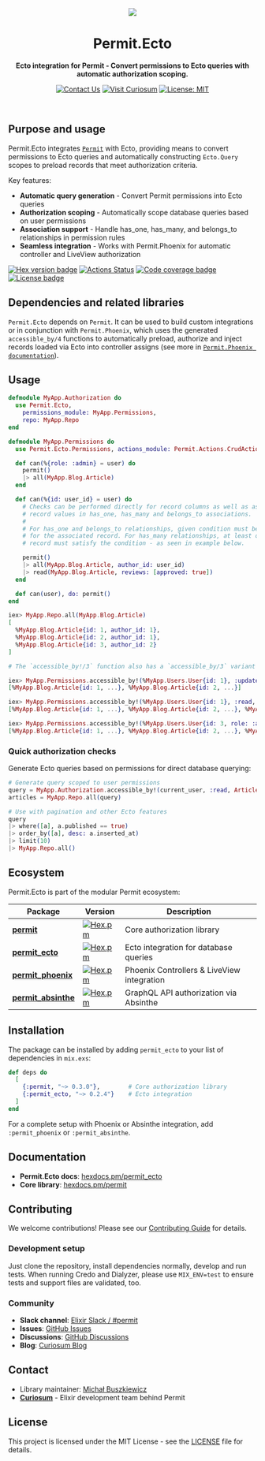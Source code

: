<div align="center">
  <img src="https://github.com/user-attachments/assets/f0352656-397d-4d90-999a-d3adbae1095f">

  # Permit.Ecto
  <p><strong>Ecto integration for Permit - Convert permissions to Ecto queries with automatic authorization scoping.
</strong></p>

  [![Contact Us](https://img.shields.io/badge/Contact%20Us-%23F36D2E?style=for-the-badge&logo=maildotru&logoColor=white&labelColor=F36D2E)](https://curiosum.com/contact)
  [![Visit Curiosum](https://img.shields.io/badge/Visit%20Curiosum-%236819E6?style=for-the-badge&logo=elixir&logoColor=white&labelColor=6819E6)](https://curiosum.com/services/elixir-software-development)
  [![License: MIT](https://img.shields.io/badge/License-MIT-1D0642?style=for-the-badge&logo=open-source-initiative&logoColor=white&labelColor=1D0642)]()
</div>


<br/>

## Purpose and usage

Permit.Ecto integrates [`Permit`](https://github.com/curiosum-dev/permit) with Ecto, providing means to convert permissions to Ecto queries and automatically constructing `Ecto.Query` scopes to preload records that meet authorization criteria.

Key features:
- **Automatic query generation** - Convert Permit permissions into Ecto queries
- **Authorization scoping** - Automatically scope database queries based on user permissions
- **Association support** - Handle has_one, has_many, and belongs_to relationships in permission rules
- **Seamless integration** - Works with Permit.Phoenix for automatic controller and LiveView authorization

[![Hex version badge](https://img.shields.io/hexpm/v/permit_ecto.svg)](https://hex.pm/packages/permit_ecto)
[![Actions Status](https://github.com/curiosum-dev/permit_ecto/actions/workflows/elixir.yml/badge.svg)](https://github.com/curiosum-dev/permit_ecto/actions)
[![Code coverage badge](https://img.shields.io/codecov/c/github/curiosum-dev/permit_ecto/master.svg)](https://codecov.io/gh/curiosum-dev/permit_ecto/branch/master)
[![License badge](https://img.shields.io/hexpm/l/permit_ecto.svg)](https://github.com/curiosum-dev/permit_ecto/blob/master/LICENSE.md)

## Dependencies and related libraries

`Permit.Ecto` depends on `Permit`. It can be used to build custom integrations or in conjunction with `Permit.Phoenix`, which uses the generated `accessible_by/4` functions to automatically preload, authorize and inject records loaded via Ecto into controller assigns (see more in [`Permit.Phoenix documentation`](https://github.com/curiosum-dev/permit_phoenix)).

## Usage

```elixir
defmodule MyApp.Authorization do
  use Permit.Ecto,
    permissions_module: MyApp.Permissions,
    repo: MyApp.Repo
end

defmodule MyApp.Permissions do
  use Permit.Ecto.Permissions, actions_module: Permit.Actions.CrudActions

  def can(%{role: :admin} = user) do
    permit()
    |> all(MyApp.Blog.Article)
  end

  def can(%{id: user_id} = user) do
    # Checks can be performed directly for record columns as well as associated
    # record values in has_one, has_many and belongs_to associations.
    #
    # For has_one and belongs_to relationships, given condition must be satisfied
    # for the associated record. For has_many relationships, at least one associated
    # record must satisfy the condition - as seen in example below.

    permit()
    |> all(MyApp.Blog.Article, author_id: user_id)
    |> read(MyApp.Blog.Article, reviews: [approved: true])
  end

  def can(user), do: permit()
end

iex> MyApp.Repo.all(MyApp.Blog.Article)
[
  %MyApp.Blog.Article{id: 1, author_id: 1},
  %MyApp.Blog.Article{id: 2, author_id: 1},
  %MyApp.Blog.Article{id: 3, author_id: 2}
]

# The `accessible_by!/3` function also has a `accessible_by/3` variant which returns `{:ok, ...}` tuples.

iex> MyApp.Permissions.accessible_by!(%MyApp.Users.User{id: 1}, :update, MyApp.Blog.Article) |> MyApp.Repo.all()
[%MyApp.Blog.Article{id: 1, ...}, %MyApp.Blog.Article{id: 2, ...}]

iex> MyApp.Permissions.accessible_by!(%MyApp.Users.User{id: 1}, :read, MyApp.Blog.Article) |> MyApp.Repo.all()
[%MyApp.Blog.Article{id: 1, ...}, %MyApp.Blog.Article{id: 2, ...}, %MyApp.Blog.Article{id: 3, ...}]

iex> MyApp.Permissions.accessible_by!(%MyApp.Users.User{id: 3, role: :admin}, :update, MyApp.Blog.Article) |> MyApp.Repo.all()
[%MyApp.Blog.Article{id: 1, ...}, %MyApp.Blog.Article{id: 2, ...}, %MyApp.Blog.Article{id: 3, ...}]
```

### Quick authorization checks

Generate Ecto queries based on permissions for direct database querying:

```elixir
# Generate query scoped to user permissions
query = MyApp.Authorization.accessible_by!(current_user, :read, Article)
articles = MyApp.Repo.all(query)

# Use with pagination and other Ecto features
query
|> where([a], a.published == true)
|> order_by([a], desc: a.inserted_at)
|> limit(10)
|> MyApp.Repo.all()
```

## Ecosystem

Permit.Ecto is part of the modular Permit ecosystem:

| Package | Version | Description |
|---------|---------|-------------|
| **[permit](https://hex.pm/packages/permit)** | [![Hex.pm](https://img.shields.io/hexpm/v/permit.svg)](https://hex.pm/packages/permit) | Core authorization library |
| **[permit_ecto](https://hex.pm/packages/permit_ecto)** | [![Hex.pm](https://img.shields.io/hexpm/v/permit_ecto.svg)](https://hex.pm/packages/permit_ecto) | Ecto integration for database queries |
| **[permit_phoenix](https://hex.pm/packages/permit_phoenix)** | [![Hex.pm](https://img.shields.io/hexpm/v/permit_phoenix.svg)](https://hex.pm/packages/permit_phoenix) | Phoenix Controllers & LiveView integration |
| **[permit_absinthe](https://github.com/curiosum-dev/permit_absinthe)** | [![Hex.pm](https://img.shields.io/hexpm/v/permit_absinthe.svg)](https://hex.pm/packages/permit_absinthe) | GraphQL API authorization via Absinthe |

## Installation

The package can be installed by adding `permit_ecto` to your list of dependencies in `mix.exs`:

```elixir
def deps do
  [
    {:permit, "~> 0.3.0"},        # Core authorization library
    {:permit_ecto, "~> 0.2.4"}    # Ecto integration
  ]
end
```

For a complete setup with Phoenix or Absinthe integration, add `:permit_phoenix` or `:permit_absinthe`.

## Documentation

- **Permit.Ecto docs**: [hexdocs.pm/permit_ecto](https://hexdocs.pm/permit_ecto)
- **Core library**: [hexdocs.pm/permit](https://hexdocs.pm/permit)

## Contributing

We welcome contributions! Please see our [Contributing Guide](https://github.com/curiosum-dev/permit_ecto/blob/master/CONTRIBUTING.md) for details.

### Development setup

Just clone the repository, install dependencies normally, develop and run tests. When running Credo and Dialyzer, please use `MIX_ENV=test` to ensure tests and support files are validated, too.

### Community

- **Slack channel**: [Elixir Slack / #permit](https://elixir-lang.slack.com/archives/C091Q5S0GDU)
- **Issues**: [GitHub Issues](https://github.com/curiosum-dev/permit_ecto/issues)
- **Discussions**: [GitHub Discussions](https://github.com/curiosum-dev/permit/discussions)
- **Blog**: [Curiosum Blog](https://curiosum.com/blog?search=permit)

## Contact

* Library maintainer: [Michał Buszkiewicz](https://github.com/vincentvanbush)
* [**Curiosum**](https://curiosum.com) - Elixir development team behind Permit

## License

This project is licensed under the MIT License - see the [LICENSE](LICENSE) file for details.
